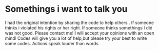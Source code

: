 # Somethings i want to talk you

I had the original intention by sharing the code to help others .
If someone thinks i violated his rights or her right.
If someone thinks somethings I did was not good.
Please contact me!
I will accept your opinions with an open mind!
Codes will give you a lot of help,but please try your best to write some codes.
Actions speak louder than words.
